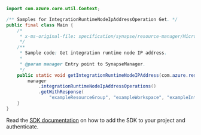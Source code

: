 ```java
import com.azure.core.util.Context;

/** Samples for IntegrationRuntimeNodeIpAddressOperation Get. */
public final class Main {
    /*
     * x-ms-original-file: specification/synapse/resource-manager/Microsoft.Synapse/preview/2021-06-01-preview/examples/IntegrationRuntimeNodes_GetIpAddress.json
     */
    /**
     * Sample code: Get integration runtime node IP address.
     *
     * @param manager Entry point to SynapseManager.
     */
    public static void getIntegrationRuntimeNodeIPAddress(com.azure.resourcemanager.synapse.SynapseManager manager) {
        manager
            .integrationRuntimeNodeIpAddressOperations()
            .getWithResponse(
                "exampleResourceGroup", "exampleWorkspace", "exampleIntegrationRuntime", "Node_1", Context.NONE);
    }
}
```

Read the [SDK documentation](https://github.com/Azure/azure-sdk-for-java/blob/azure-resourcemanager-synapse_1.0.0-beta.6/sdk/synapse/azure-resourcemanager-synapse/README.md) on how to add the SDK to your project and authenticate.
